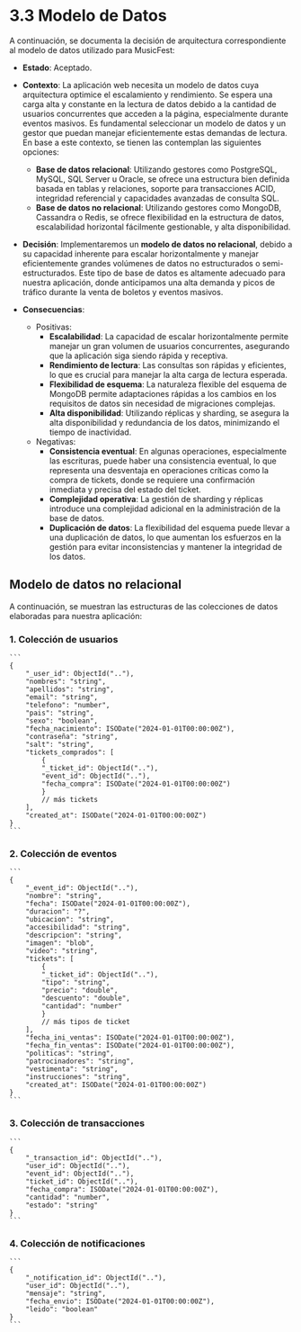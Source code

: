 # 3.3 Modelo de Datos

A continuación, se documenta la decisión de arquitectura correspondiente al modelo de datos utilizado para MusicFest:

- **Estado**: Aceptado.

- **Contexto**: La aplicación web necesita un modelo de datos cuya arquitectura optimice el escalamiento y rendimiento. Se espera una carga alta y constante en la lectura de datos debido a la cantidad de usuarios concurrentes que acceden a la página, especialmente durante eventos masivos. Es fundamental seleccionar un modelo de datos y un gestor que puedan manejar eficientemente estas demandas de lectura. En base a este contexto, se tienen las contemplan las siguientes opciones:
    - **Base de datos relacional**: Utilizando gestores como PostgreSQL, MySQL, SQL Server u Oracle, se ofrece una estructura bien definida basada en tablas y relaciones, soporte para transacciones ACID, integridad referencial y capacidades avanzadas de consulta SQL.
    - **Base de datos no relacional**: Utilizando gestores como MongoDB, Cassandra o Redis, se ofrece flexibilidad en la estructura de datos, escalabilidad horizontal fácilmente gestionable, y alta disponibilidad.

- **Decisión**: Implementaremos un **modelo de datos no relacional**, debido a su capacidad inherente para escalar horizontalmente y manejar eficientemente grandes volúmenes de datos no estructurados o semi-estructurados. Este tipo de base de datos es altamente adecuado para nuestra aplicación, donde anticipamos una alta demanda y picos de tráfico durante la venta de boletos y eventos masivos.

- **Consecuencias**:
    - Positivas:
        - **Escalabilidad**: La capacidad de escalar horizontalmente permite manejar un gran volumen de usuarios concurrentes, asegurando que la aplicación siga siendo rápida y receptiva.
        - **Rendimiento de lectura**: Las consultas son rápidas y eficientes, lo que es crucial para manejar la alta carga de lectura esperada.
        - **Flexibilidad de esquema**: La naturaleza flexible del esquema de MongoDB permite adaptaciones rápidas a los cambios en los requisitos de datos sin necesidad de migraciones complejas.
        - **Alta disponibilidad**: Utilizando réplicas y sharding, se asegura la alta disponibilidad y redundancia de los datos, minimizando el tiempo de inactividad.
    - Negativas:
        - **Consistencia eventual**: En algunas operaciones, especialmente las escrituras, puede haber una consistencia eventual, lo que representa una desventaja en operaciones críticas como la compra de tickets, donde se requiere una confirmación inmediata y precisa del estado del ticket.
        - **Complejidad operativa**: La gestión de sharding y réplicas introduce una complejidad adicional en la administración de la base de datos.
        - **Duplicación de datos**: La flexibilidad del esquema puede llevar a una duplicación de datos, lo que aumentan los esfuerzos en la gestión para evitar inconsistencias y mantener la integridad de los datos.

## Modelo de datos no relacional

A continuación, se muestran las estructuras de las colecciones de datos elaboradas para nuestra aplicación:

### 1. Colección de usuarios

    ```
    {
        "_user_id": ObjectId(".."),
        "nombres": "string",
        "apellidos": "string",
        "email": "string",
        "telefono": "number",
        "pais": "string",
        "sexo": "boolean",
        "fecha_nacimiento": ISODate("2024-01-01T00:00:00Z"),
        "contraseña": "string",
        "salt": "string",
        "tickets_comprados": [
            {
            "_ticket_id": ObjectId(".."),
            "event_id": ObjectId(".."),
            "fecha_compra": ISODate("2024-01-01T00:00:00Z")
            }
            // más tickets
        ],
        "created_at": ISODate("2024-01-01T00:00:00Z")
    }
    ```

### 2. Colección de eventos

    ```
    {
        "_event_id": ObjectId(".."),
        "nombre": "string",
        "fecha": ISODate("2024-01-01T00:00:00Z"),
        "duracion": "?",
        "ubicacion": "string",
        "accesibilidad": "string",
        "descripcion": "string",
        "imagen": "blob",
        "video": "string",
        "tickets": [
            {
            "_ticket_id": ObjectId(".."),
            "tipo": "string",
            "precio": "double",
            "descuento": "double",
            "cantidad": "number"
            }
            // más tipos de ticket
        ],
        "fecha_ini_ventas": ISODate("2024-01-01T00:00:00Z"),
        "fecha_fin_ventas": ISODate("2024-01-01T00:00:00Z"),
        "politicas": "string",
        "patrocinadores": "string",
        "vestimenta": "string",
        "instrucciones": "string",
        "created_at": ISODate("2024-01-01T00:00:00Z")
    }
    ```

### 3. Colección de transacciones

    ```
    {
        "_transaction_id": ObjectId(".."),
        "user_id": ObjectId(".."),
        "event_id": ObjectId(".."),
        "ticket_id": ObjectId(".."),
        "fecha_compra": ISODate("2024-01-01T00:00:00Z"),
        "cantidad": "number",
        "estado": "string"
    }
    ```

### 4. Colección de notificaciones

    ```
    {
        "_notification_id": ObjectId(".."),
        "user_id": ObjectId(".."),
        "mensaje": "string",
        "fecha_envio": ISODate("2024-01-01T00:00:00Z"),
        "leido": "boolean"
    }
    ```